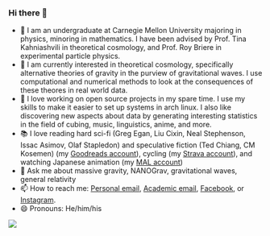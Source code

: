 ### Hi there 👋

<!--
**ChrisChoi314/chrischoi314** is a ✨ _special_ ✨ repository because its `README.md` (this file) appears on your GitHub profile.

Here are some ideas to get you started:

- 🔭 I’m currently working on ...
- 🌱 I’m currently learning ...
- 👯 I’m looking to collaborate on ...
- 🤔 I’m looking for help with ...
- 💬 Ask me about ...
- 📫 How to reach me: ...
- 😄 Pronouns: ...
- ⚡ Fun fact: ...
-->

- 🏫 I am an undergraduate at Carnegie Mellon University majoring in physics, minoring in mathematics. I have been advised by Prof. Tina Kahniashvili in theoretical cosmology, and Prof. Roy Briere in experimental particle physics. 
- 🔭 I am currently interested in theoretical cosmology, specifically alternative theories of gravity in the purview of gravitational waves. I use computational and numerical methods to look at the consequences of these theores in real world data.
- 🌱 I love working on open source projects in my spare time. I use my skills to make it easier to set up systems in arch linux. I also like discovering new aspects about data by generating interesting statistics in the field of cubing, music, linguistics, anime, and more.
- 📚 I love reading hard sci-fi (Greg Egan, Liu Cixin, Neal Stephenson, Issac Asimov, Olaf Stapledon) and speculative fiction (Ted Chiang, CM Kosemen) (my [Goodreads account](https://www.goodreads.com/user/show/86513877-chris-choi)), cycling (my [Strava account](https://www.strava.com/athletes/39021617)), and watching Japanese animation (my [MAL account](https://myanimelist.net/profile/ChrisChoi314))
- 💬 Ask me about massive gravity, NANOGrav, gravitational waves, general relativity
- 📫 How to reach me: [Personal email](mailto:mychoi314@gmail.com), [Academic email](mailto:minyeonc@andrew.cmu.edu), [Facebook](https://www.facebook.com/chris.choi.71/), or [Instagram](https://www.instagram.com/chrischoi314/).
- 😄 Pronouns: He/him/his

![](https://komarev.com/ghpvc/?username=chrischoi314)
